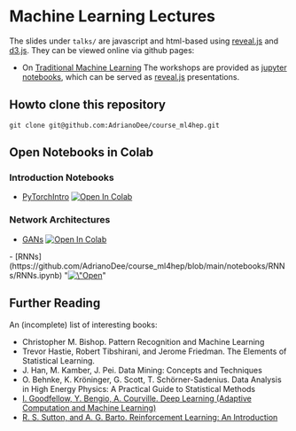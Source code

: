 # Machine Learning Lectures

The slides under `talks/` are javascript and html-based using [reveal.js](https://revealjs.com/) and [d3.js](https://d3js.org/). They can be viewed online via github pages:
  - On [Traditional Machine Learning](https://adrianodee.github.io/course_ml4hep/talks/MachineLearning.html)
The workshops are provided as [jupyter notebooks](http://jupyter.org/), which can be served as [reveal.js](https://revealjs.com/) presentations.

## Howto clone this repository

`git clone git@github.com:AdrianoDee/course_ml4hep.git`

## Open Notebooks in Colab

### Introduction Notebooks

- [PyTorchIntro](https://github.com/AdrianoDee/course_ml4hep/blob/main/notebooks/intro_notebooks/PyTorchIntro.ipynb) <a target="_blank" href="https://colab.research.google.com/github/AdrianoDee/course_ml4hep/blob/main/notebooks/intro_notebooks/PyTorchIntro.ipynb">
  <img src="https://colab.research.google.com/assets/colab-badge.svg" alt="Open In Colab"/>
</a>

### Network Architectures

- [GANs](https://github.com/AdrianoDee/course_ml4hep/blob/main/notebooks/gans/GAN.ipynb) <a target="_blank" href="https://colab.research.google.com/github/AdrianoDee/course_ml4hep/blob/main/notebooks/gans/GAN.ipynb">
  <img src="https://colab.research.google.com/assets/colab-badge.svg" alt="Open In Colab"/>
</a>
- [RNNs](https://github.com/AdrianoDee/course_ml4hep/blob/main/notebooks/RNNs/RNNs.ipynb) "<a href=\"https://colab.research.google.com/github/AdrianoDee/course_ml4hep/blob/main/notebooks/RNNs/RNNs.ipynb\" target=\"_parent\"><img src=\"https://colab.research.google.com/assets/colab-badge.svg\" alt=\"Open In Colab\"/></a>"


## Further Reading

An (incomplete) list of interesting books:

  - Christopher M. Bishop. Pattern Recognition and Machine Learning
  - Trevor Hastie, Robert Tibshirani, and Jerome Friedman. The Elements of Statistical Learning.
  - J. Han, M. Kamber, J. Pei. Data Mining: Concepts and Techniques 
  - O. Behnke, K. Kröninger, G. Scott, T. Schörner-Sadenius. Data Analysis in High Energy Physics: A Practical Guide to Statistical Methods
  - [I. Goodfellow, Y. Bengio, A. Courville. Deep Learning (Adaptive Computation and Machine Learning)](http://www.deeplearningbook.org/)
  - [R. S. Sutton, and A. G. Barto. Reinforcement Learning: An Introduction](http://incompleteideas.net/book/the-book-2nd.html)


